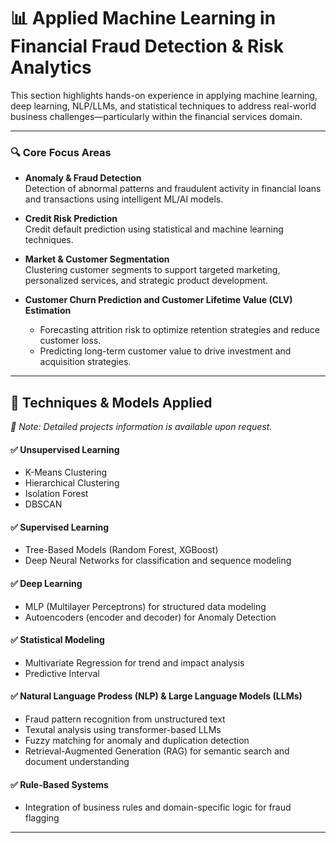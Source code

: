 # 📊 Applied Machine Learning in Financial Fraud Detection & Risk Analytics

This section highlights hands-on experience in applying machine learning, deep learning, NLP/LLMs, and statistical techniques to address real-world business challenges—particularly within the financial services domain.

---

### 🔍 Core Focus Areas

- **Anomaly & Fraud Detection**  
  Detection of abnormal patterns and fraudulent activity in financial loans and transactions using intelligent ML/AI models.

- **Credit Risk Prediction**  
  Credit default prediction using statistical and machine learning techniques.

- **Market & Customer Segmentation**  
  Clustering customer segments to support targeted marketing, personalized services, and strategic product development.

- **Customer Churn Prediction and  Customer Lifetime Value (CLV) Estimation**
  - Forecasting attrition risk to optimize retention strategies and reduce customer loss.
  - Predicting long-term customer value to drive investment and acquisition strategies.

---

## 🚀 Techniques & Models Applied  
*📌 Note: Detailed projects information is available upon request.*

#### ✅  Unsupervised Learning 
- K-Means Clustering  
- Hierarchical Clustering  
- Isolation Forest  
- DBSCAN  

#### ✅  Supervised Learning
- Tree-Based Models (Random Forest, XGBoost)  
- Deep Neural Networks for classification and sequence modeling  

#### ✅  Deep Learning
- MLP (Multilayer Perceptrons) for structured data modeling
- Autoencoders (encoder and decoder) for Anomaly Detection

#### ✅  Statistical Modeling
- Multivariate Regression for trend and impact analysis  
- Predictive Interval 

#### ✅  Natural Language Prodess (NLP) & Large Language Models (LLMs)  
- Fraud pattern recognition from unstructured text  
- Texutal analysis using transformer-based LLMs
- Fuzzy matching for anomaly and duplication detection
- Retrieval-Augmented Generation (RAG) for semantic search and document understanding

#### ✅  Rule-Based Systems
- Integration of business rules and domain-specific logic for fraud flagging  
---
